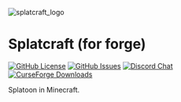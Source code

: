 ![splatcraft_logo](https://raw.githubusercontent.com/splatcraft/splatcraft/forge/1.16.5/src/main/resources/pack.png)

# Splatcraft (for forge)

[![GitHub License](https://img.shields.io/github/license/splatcraft/splatcraft?style=flat-square)](https://github.com/splatcraft/splatcraft/blob/HEAD/LICENSE)
[![GitHub Issues](https://img.shields.io/github/issues/splatcraft/splatcraft?color=DF641A&style=flat-square)](https://github.com/splatcraft/splatcraft/issues)
[![Discord Chat](https://img.shields.io/discord/671749458840518656?label=discord&logo=discord&style=flat-square)](https://discord.gg/JAraVNecyz)
[![CurseForge Downloads](http://cf.way2muchnoise.eu/full_splatcraft_downloads.svg?badge_style=flat)](https://www.curseforge.com/minecraft/mc-mods/splatcraft)

Splatoon in Minecraft.
